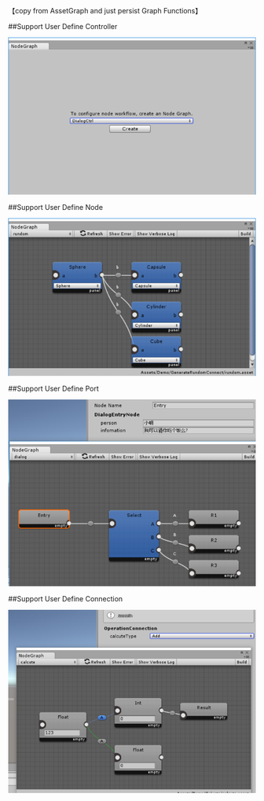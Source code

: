 【copy from AssetGraph and just persist Graph Functions】

##Support User Define Controller

![Auto Read Controller](Pics/controller.png)

##Support User Define Node

![Auto Drawing But ChangeAble](Pics/node.png)

##Support User Define Port

![Auto Drawing Ports](Pics/autoDraw.png)

##Support User Define Connection

![Auto Drawing Ports](Pics/connection.png)

